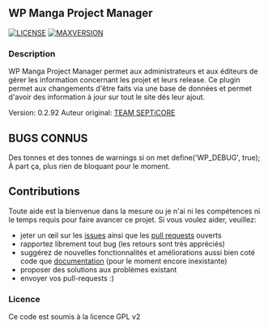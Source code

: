 ## WP Manga Project Manager

[![LICENSE](https://img.shields.io/badge/license-GPLv2-blue.svg)](LICENCE.md)
[![MAXVERSION](https://img.shields.io/badge/wordpress-4.8-green.svg)](#contributions)


### Description
WP Manga Project Manager permet aux administrateurs et aux éditeurs de gérer les information concernant les projet et leurs release. Ce plugin permet aux changements d'être faits via une base de données et permet d'avoir des information à jour sur tout le site dés leur ajout.

Version: 0.2.92
Auteur original: [TEAM SEPTiCORE](http://web.archive.org/web/20130908060431/http://dev.xengi.org/blog/)


## BUGS CONNUS
Des tonnes et des tonnes de warnings si on met define('WP_DEBUG', true);
À part ça, plus rien de bloquant pour le moment.


## Contributions
Toute aide est la bienvenue dans la mesure ou je n'ai ni les compétences ni le temps requis pour faire avancer ce projet.
Si vous voulez aider, veuillez:
- jeter un œil sur les [issues](https://github.com/Albirew/wp-manga-project-manager/issues) ainsi que les [pull requests](https://github.com/Albirew/wp-manga-project-manager/pulls) ouverts
- rapportez librement tout bug (les retours sont très appréciés)
- suggérez de nouvelles fonctionnalités et améliorations aussi bien coté code que [documentation](https://github.com/Albirew/wp-manga-project-manager/wiki) (pour le moment encore inexistante)
- proposer des solutions aux problèmes existant
- envoyer vos pull-requests :)


### Licence
Ce code est soumis à la licence GPL v2
